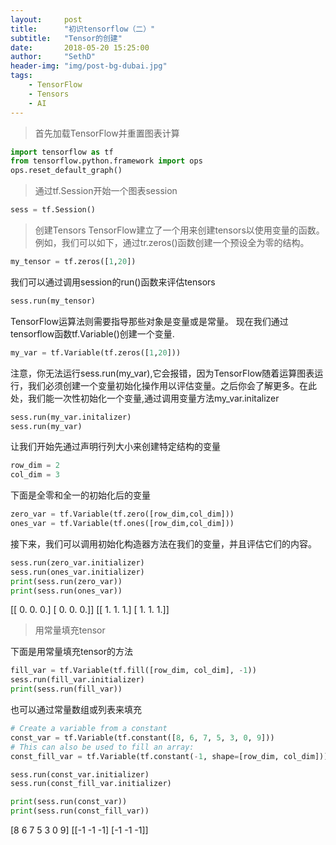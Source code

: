 ```yaml
---
layout:     post
title:      "初识tensorflow（二）"
subtitle:   "Tensor的创建"
date:       2018-05-20 15:25:00
author:     "SethD"
header-img: "img/post-bg-dubai.jpg"
tags:
    - TensorFlow
    - Tensors
    - AI
---
```


> 首先加载TensorFlow并重置图表计算

```Python
import tensorflow as tf
from tensorflow.python.framework import ops
ops.reset_default_graph()
```

> 通过tf.Session开始一个图表session
	
```Python
sess = tf.Session()
```

> 创建Tensors
TensorFlow建立了一个用来创建tensors以使用变量的函数。例如，我们可以如下，通过tr.zeros()函数创建一个预设全为零的结构。


```Python
my_tensor = tf.zeros([1,20])
```

我们可以通过调用session的run()函数来评估tensors

```Python
sess.run(my_tensor)
```

TensorFlow运算法则需要指导那些对象是变量或是常量。
现在我们通过tensorflow函数tf.Variable()创建一个变量.


```Python
my_var = tf.Variable(tf.zeros([1,20]))
```

注意，你无法运行sess.run(my_var),它会报错，因为TensorFlow随着运算图表运行，我们必须创建一个变量初始化操作用以评估变量。之后你会了解更多。在此处，我们能一次性初始化一个变量,通过调用变量方法my_var.initalizer

```Python
sess.run(my_var.initalizer)
sess.run(my_var)
```

让我们开始先通过声明行列大小来创建特定结构的变量

```Python
row_dim = 2
col_dim = 3
```

下面是全零和全一的初始化后的变量
```Python
zero_var = tf.Variable(tf.zero([row_dim,col_dim]))
ones_var = tf.Variable(tf.ones([row_dim,col_dim]))
```

接下来，我们可以调用初始化构造器方法在我们的变量，并且评估它们的内容。

```Python
sess.run(zero_var.initializer)
sess.run(ones_var.initializer)
print(sess.run(zero_var))
print(sess.run(ones_var))
```

[[ 0.  0.  0.]
 [ 0.  0.  0.]]
[[ 1.  1.  1.]
 [ 1.  1.  1.]]
 
 
 > 用常量填充tensor
 
 下面是用常量填充tensor的方法
 ```Python
fill_var = tf.Variable(tf.fill([row_dim, col_dim], -1))
sess.run(fill_var.initializer)
print(sess.run(fill_var))
```

也可以通过常量数组或列表来填充

 ```Python
# Create a variable from a constant
const_var = tf.Variable(tf.constant([8, 6, 7, 5, 3, 0, 9]))
# This can also be used to fill an array:
const_fill_var = tf.Variable(tf.constant(-1, shape=[row_dim, col_dim]))

sess.run(const_var.initializer)
sess.run(const_fill_var.initializer)

print(sess.run(const_var))
print(sess.run(const_fill_var))
```

[8 6 7 5 3 0 9]
[[-1 -1 -1]
 [-1 -1 -1]]
 
 
 